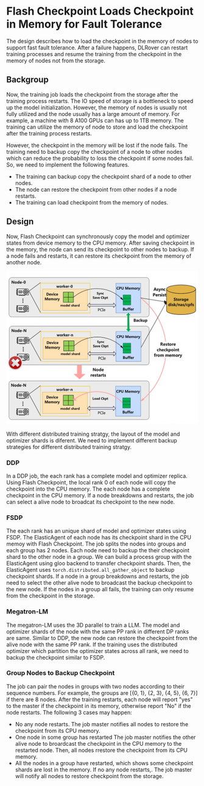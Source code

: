 # Flash Checkpoint Loads Checkpoint in Memory for Fault Tolerance

The design describes how to load the checkpoint in the memory
of nodes to support fast fault tolerance. After a failure happens, DLRover
can restart training processes and resume the training from the checkpoint
in the memory of nodes not from the storage.

## Backgroup

Now, the training job loads the checkpoint from the storage after the training
process restarts. The IO speed of storage is a bottleneck to speed up the
model initialization. However, the memory of nodes is usually not fully utilized
and the node usually has a large amount of memory. For example, a machine with
8 A100 GPUs can has up to 1TB memory. The training can utilize the memory of node
to store and load the checkpoint after the training process restarts.

However, the checkpoint in the memory will be lost if the node fails. The training
need to backup copy the checkpoint of a node to other nodes which can reduce
the probability to loss the checkpoint if some nodes fail. So, we need to implement
the following features.

- The training can backup copy the checkpoint shard of a node to other nodes.
- The node can restore the checkpoint from other nodes if a node restarts.
- The training can load checkpoint from the memory of nodes.

## Design

Now, Flash Checkpoint can synchronously copy the model and optimizer states from
device memory to the CPU memory. After saving checkpoint in the memory, the node
can send its checkpoint to other nodes to backup. If a node fails and restarts,
it can restore its checkpoint from the memory of another node.

<div align="center">
<img src="../figures/ft_llm_training/checkpoint-in-memory.jpg" alt="Async Checkpoint Classes" width="600">
</div>

With different distributed training stratgy,
the layout of the model and optimizer shards is diferent. We need to implement different
backup strategies for different distributed training stratgy.

### DDP

In a DDP job, the each rank has a complete model and optimizer replica. Using Flash Checkpoint,
the local rank 0 of each node will copy the checkpoint into the CPU memory. The each node
has a complete checkpoint in the CPU memory. If a node breakdowns and restarts, the job can
select a alive node to broadcat its checkpoint to the new node.

### FSDP

The each rank has an unique shard of model and optimizer states using FSDP. The ElasticAgent of each node
has its checkpoint shard in the CPU memoy with Flash Checkpoint. The job splits the nodes into groups and
each group has 2 nodes. Each node need to backup the their checkpoint shard to the other node in a group.
We can build a process group with the ElasticAgent using gloo backend to transfer checkpoint shards.
Then, the ElasticAgent uses `torch.distributed.all_gather_object`
to backup checkpoint shards. If a node in a group breakdowns and restarts, the job need to select the other
alive node to broadcast the backup checkpoint to the new node.
If the nodes in a group all fails, the training can only resume from the checkpoint in the storage.

### Megatron-LM

The megatron-LM uses the 3D parallel to train a LLM. The model and optimizer shards of the node with
the same PP rank in different DP ranks are same. Similar to DDP, the new node can restore
the checkpoint from the alive node with the same PP rank. If the training uses the distributed optimizer
which partition the optimizer states across all rank, we need to backup the checkpoint similar to FSDP.

### Group Nodes to Backup Checkpoint

The job can pair the nodes in groups with two nodes according to their sequence numbers. For example,
the groups are [{0, 1}, {2, 3}, {4, 5}, {6, 7}] if there are 8 nodes. After the training restarts,
each node will report "yes" to the master if the checkpoint in its memory, otherwise report "No" if
the node restarts. The following 3 cases may happen:

- No any node restarts. The job master notifies all nodes to restore the checkpoint from its CPU memory.
- One node in some group has restarted The job master notifies the other alive node to broardcast the
checkpoint in the CPU memory to the restarted node. Then, all nodes rrestore the checkpoint from its CPU memory.
- All the nodes in a group have restarted, which shows some checkpoint shards are lost in the memory.
If no any node restarts,. The job master will notify all nodes to restore checkpoint from the storage.
